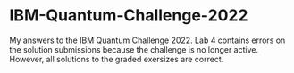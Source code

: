 # IBM-Quantum-Challenge-2022
My answers to the IBM Quantum Challenge 2022. Lab 4 contains errors on the solution submissions because the challenge is no longer active. However, all solutions to the graded exersizes are correct. 

